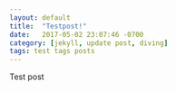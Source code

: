 ```yaml
---
layout: default
title:  "Testpost!"
date:   2017-05-02 23:07:46 -0700
category: [jekyll, update post, diving]
tags: test tags posts
---
```

Test post


